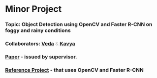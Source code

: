 # Minor Project

### Topic: Object Detection using OpenCV and Faster R-CNN on foggy and rainy conditions
### Collaborators: <span style="color:#cccccc">[Veda](https://github.com/veda28) & [Kavya](https://github.com/kavya016)</span>

### [Paper](./paper.pdf) - issued by supervisor.
### [Reference Project](./ext-project/) - that uses OpenCV and Faster R-CNN
